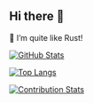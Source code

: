 ## Hi there 👋

🤔 I’m quite like Rust!

[![GitHub Stats](https://github-readme-stats.vercel.app/api?username=kitty-eu-org&show_icons=true&theme=light)](https://github.com/kitty-eu-org)


[![Top Langs](https://github-readme-stats.vercel.app/api/top-langs/?username=kitty-eu-org&layout=compact&theme=light)](https://github.com/kitty-eu-org)

[![Contribution Stats](https://github-contribution-stats.vercel.app/api/?username=kitty-eu-org)](https://github.com/LordDashMe/github-contribution-stats/)



<!--
**kitty-eu-org/kitty-eu-org** is a ✨ _special_ ✨ repository because its `README.md` (this file) appears on your GitHub profile.

Here are some ideas to get you started:

- 🔭 I’m currently working on ...
- 🌱 I’m currently learning ...
- 👯 I’m looking to collaborate on ...
- 🤔 I’m looking for help with ...
- 💬 Ask me about ...
- 📫 How to reach me: ...
- 😄 Pronouns: ...
- ⚡ Fun fact: ...
-->
